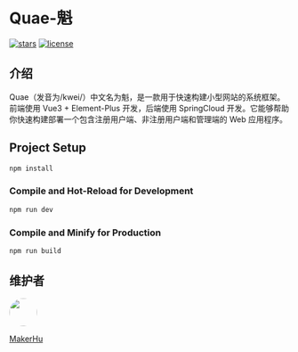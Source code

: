 # Quae-魁

[![stars](https://img.shields.io/github/stars/MakerHu/Quae?style=flat-square&logo=GitHub)](https://github.com/MakerHu/Quae)
[![license](https://img.shields.io/github/license/MakerHu/Quae?style=flat-square)](https://opensource.org/license/mit/)

## 介绍

Quae（发音为/kwei/）中文名为魁，是一款用于快速构建小型网站的系统框架。前端使用 Vue3 + Element-Plus 开发，后端使用 SpringCloud 开发。它能够帮助你快速构建部署一个包含注册用户端、非注册用户端和管理端的 Web 应用程序。

## Project Setup

```sh
npm install
```

### Compile and Hot-Reload for Development

```sh
npm run dev
```

### Compile and Minify for Production

```sh
npm run build
```

## 维护者

<a href="https://github.com/MakerHu" target="_blank">
    <img width="50px" style="border-radius:999px" src="https://avatars.githubusercontent.com/u/58479245?s=50"/>
</a>

[MakerHu](https://github.com/MakerHu)
